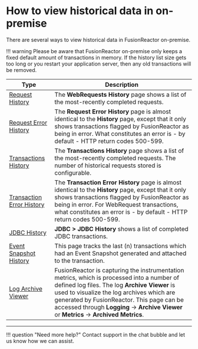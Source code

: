 # How to view historical data in on-premise

There are several ways to view historical data in FusionReactor on-premise. 

!!! warning
    Please be aware that FusionReactor on-premise only keeps a fixed default amount of transactions in memory. If the history list size gets too long or you restart your application server, then any old transactions will be removed. 


|Type       | Description     |
|--------------|-----------|
| [Request History](https://docs.fusion-reactor.com/Requests/Request-History/) | The **WebRequests History** page shows a list of the most-recently completed requests. |
| [Request Error History](https://docs.fusion-reactor.com/Requests/Request-Error-History/) |The **Request Error History** page is almost identical to the **History** page, except that it only shows transactions flagged by FusionReactor as being in error. What constitutes an error is - by default - HTTP return codes 500-599.|
| [Transactions History](https://docs.fusion-reactor.com/Transactions/History/)| The **Transactions History** page shows a list of the most-recently completed requests.  The number of historical requests stored is configurable.|
| [Transaction Error History](https://docs.fusion-reactor.com/Transactions/Error-History/) | The **Transaction Error History** page is almost identical to the **History** page, except that it only shows transactions flagged by FusionReactor as being in error. For WebRequest transactions, what constitutes an error is - by default - HTTP return codes 500-599.  
|[JDBC History](https://docs.fusion-reactor.com/JDBC/JDBC-History/) |**JDBC > JDBC History** shows a list of completed JDBC transactions.|
|[Event Snapshot History](https://docs.fusion-reactor.com/Transactions/Event-Snapshot-History/) | This page tracks the last (n) transactions which had an Event Snapshot generated and attached to the transaction.  |
| [Log Archive Viewer](https://docs.fusion-reactor.com/Logs/Log-Archive-Viewer/) | FusionReactor is capturing the instrumentation metrics, which is processed into a number of defined log files.   The log **Archive Viewer** is used to visualize the log archives which are generated by FusionReactor. This page can be accessed through **Logging** → **Archive Viewer** or **Metrics** → **Archived Metrics**. |





___

!!! question "Need more help?"
    Contact support in the chat bubble and let us know how we can assist.